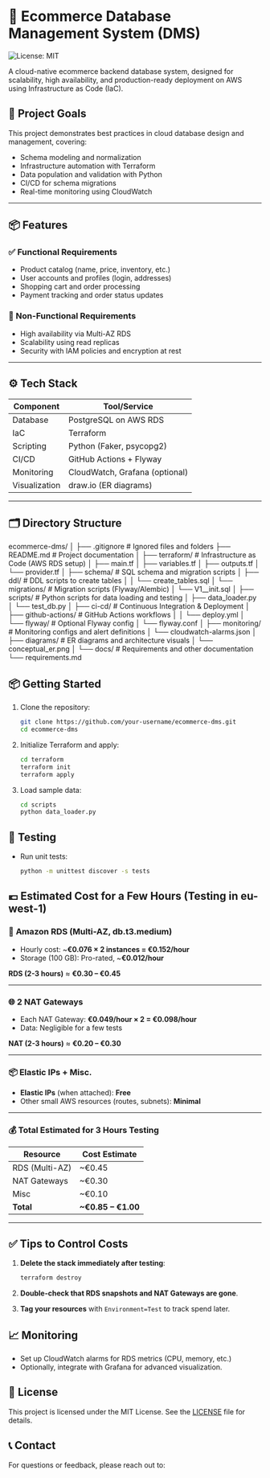 # 🛒 Ecommerce Database Management System (DMS)

![License: MIT](https://img.shields.io/badge/License-MIT-yellow.svg)


A cloud-native ecommerce backend database system, designed for scalability, high availability, and production-ready deployment on AWS using Infrastructure as Code (IaC).

## 📌 Project Goals

This project demonstrates best practices in cloud database design and management, covering:
- Schema modeling and normalization
- Infrastructure automation with Terraform
- Data population and validation with Python
- CI/CD for schema migrations
- Real-time monitoring using CloudWatch

---

## 📦 Features

### ✅ Functional Requirements
- Product catalog (name, price, inventory, etc.)
- User accounts and profiles (login, addresses)
- Shopping cart and order processing
- Payment tracking and order status updates

### 🔐 Non-Functional Requirements
- High availability via Multi-AZ RDS
- Scalability using read replicas
- Security with IAM policies and encryption at rest

---

## ⚙️ Tech Stack

| Component       | Tool/Service             |
|----------------|--------------------------|
| Database        | PostgreSQL on AWS RDS    |
| IaC             | Terraform                |
| Scripting       | Python (Faker, psycopg2) |
| CI/CD           | GitHub Actions + Flyway  |
| Monitoring      | CloudWatch, Grafana (optional) |
| Visualization   | draw.io (ER diagrams)    |

---

## 🗂️ Directory Structure

ecommerce-dms/
│
├── .gitignore                  # Ignored files and folders
├── README.md                   # Project documentation
│
├── terraform/                  # Infrastructure as Code (AWS RDS setup)
│   ├── main.tf
│   ├── variables.tf
│   ├── outputs.tf
│   └── provider.tf
│
├── schema/                     # SQL schema and migration scripts
│   ├── ddl/                    # DDL scripts to create tables
│   │   └── create_tables.sql
│   └── migrations/             # Migration scripts (Flyway/Alembic)
│       └── V1__init.sql
│
├── scripts/                    # Python scripts for data loading and testing
│   ├── data_loader.py
│   └── test_db.py
│
├── ci-cd/                      # Continuous Integration & Deployment
│   ├── github-actions/         # GitHub Actions workflows
│   │   └── deploy.yml
│   └── flyway/                 # Optional Flyway config
│       └── flyway.conf
│
├── monitoring/                 # Monitoring configs and alert definitions
│   └── cloudwatch-alarms.json
│
├── diagrams/                   # ER diagrams and architecture visuals
│   └── conceptual_er.png
│
└── docs/                       # Requirements and other documentation
    └── requirements.md





## 📦 Getting Started

1. Clone the repository:
   ```bash
   git clone https://github.com/your-username/ecommerce-dms.git
   cd ecommerce-dms
   ```

2. Initialize Terraform and apply:
    ```bash
    cd terraform
    terraform init
    terraform apply
    ```
3. Load sample data:
    ```bash
    cd scripts
    python data_loader.py
    ```


## 🧪 Testing
- Run unit tests:
    ```bash
    python -m unittest discover -s tests
    ```

## 💶 **Estimated Cost for a Few Hours (Testing in eu-west-1)**

### 🧱 **Amazon RDS (Multi-AZ, db.t3.medium)**

- Hourly cost: ~**€0.076 × 2 instances = €0.152/hour**
- Storage (100 GB): Pro-rated, ~**€0.012/hour**

**RDS (2-3 hours)** ≈ **€0.30 – €0.45**

---

### 🌐 **2 NAT Gateways**

- Each NAT Gateway: **€0.049/hour × 2 = €0.098/hour**
- Data: Negligible for a few tests

**NAT (2-3 hours)** ≈ **€0.20 – €0.30**

---

### 📦 **Elastic IPs + Misc.**

- **Elastic IPs** (when attached): **Free**
- Other small AWS resources (routes, subnets): **Minimal**

---

### 💰 **Total Estimated for 3 Hours Testing**
| Resource     | Cost Estimate |
|--------------|---------------|
| RDS (Multi-AZ)  | ~€0.45        |
| NAT Gateways    | ~€0.30        |
| Misc            | ~€0.10        |
| **Total**       | **~€0.85 – €1.00** |

---

## ✅ Tips to Control Costs

1. **Delete the stack immediately after testing**:
   ```bash
   terraform destroy
   ```

2. **Double-check that RDS snapshots and NAT Gateways are gone**.
3. **Tag your resources** with `Environment=Test` to track spend later.


## 📈 Monitoring
- Set up CloudWatch alarms for RDS metrics (CPU, memory, etc.)
- Optionally, integrate with Grafana for advanced visualization.


## 📜 License
This project is licensed under the MIT License. See the [LICENSE](LICENSE) file for details.

## 📞 Contact
For questions or feedback, please reach out to: